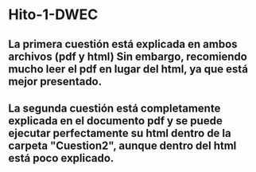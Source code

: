 # Hito-1-DWEC

## La primera cuestión está explicada en ambos archivos (pdf y html) Sin embargo, recomiendo mucho leer el pdf en lugar del html, ya que está mejor presentado.

## La segunda cuestión está completamente explicada en el documento pdf y se puede ejecutar perfectamente su html dentro de la carpeta "Cuestion2", aunque dentro del html está poco explicado. 
